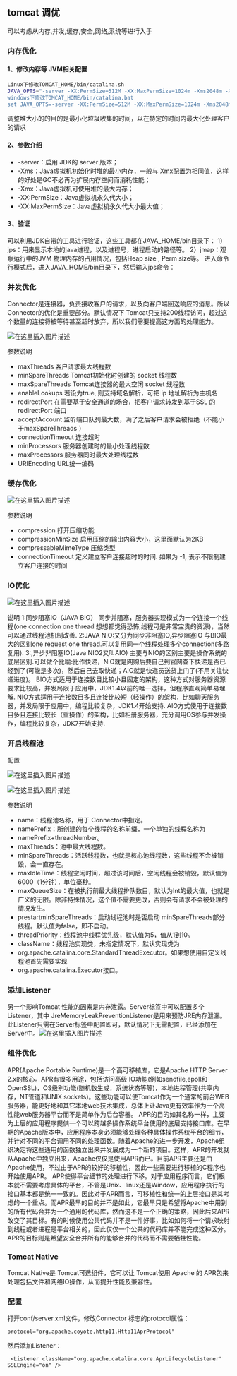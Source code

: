 ## tomcat 调优

可以考虑从内存,并发,缓存,安全,网络,系统等进行入手

### 内存优化

#### 1、修改内存等 JVM相关配置

```bash
Linux下修改TOMCAT_HOME/bin/catalina.sh
JAVA_OPTS="-server -XX:PermSize=512M -XX:MaxPermSize=1024m -Xms2048m -Xmx2048m
windows下修改TOMCAT_HOME/bin/catalina.bat
set JAVA_OPTS=-server -XX:PermSize=512M -XX:MaxPermSize=1024m -Xms2048m -Xmx2048m
```

调整堆大小的的目的是最小化垃圾收集的时间，以在特定的时间内最大化处理客户的请求

#### 2、参数介绍

- -server：启用 JDK的 server 版本；
- -Xms：Java虚拟机初始化时堆的最小内存，一般与 Xmx配置为相同值，这样的好处是GC不必再为扩展内存空间而消耗性能；
- -Xmx：Java虚拟机可使用堆的最大内存；
- -XX:PermSize：Java虚拟机永久代大小；
- -XX:MaxPermSize：Java虚拟机永久代大小最大值；

#### 3、验证

可以利用JDK自带的工具进行验证，这些工具都在JAVA_HOME/bin目录下：
1）jps：用来显示本地的java进程，以及进程号，进程启动的路径等。
2）jmap：观察运行中的JVM 物理内存的占用情况，包括Heap size , Perm size等。
进入命令行模式后，进入JAVA_HOME/bin目录下，然后输入jps命令：

### 并发优化

Connector是连接器，负责接收客户的请求，以及向客户端回送响应的消息。所以 Connector的优化是重要部分。默认情况下 Tomcat只支持200线程访问，超过这个数量的连接将被等待甚至超时放弃，所以我们需要提高这方面的处理能力。

![在这里插入图片描述](../acess/tmc05)

参数说明

- maxThreads 客户请求最大线程数
- minSpareThreads Tomcat初始化时创建的 socket 线程数
- maxSpareThreads Tomcat连接器的最大空闲 socket 线程数
- enableLookups 若设为true, 则支持域名解析，可把 ip 地址解析为主机名
- redirectPort 在需要基于安全通道的场合，把客户请求转发到基于SSL 的 redirectPort 端口
- acceptAccount 监听端口队列最大数，满了之后客户请求会被拒绝（不能小于maxSpareThreads ）
- connectionTimeout 连接超时
- minProcessors 服务器创建时的最小处理线程数
- maxProcessors 服务器同时最大处理线程数
- URIEncoding URL统一编码

### 缓存优化

![在这里插入图片描述](../acess/tmc04)

参数说明

- compression 打开压缩功能
- compressionMinSize 启用压缩的输出内容大小，这里面默认为2KB
- compressableMimeType 压缩类型
- connectionTimeout 定义建立客户连接超时的时间. 如果为 -1, 表示不限制建立客户连接的时间

### IO优化

![在这里插入图片描述](../acess/tmc03)

说明
1:同步阻塞IO（JAVA BIO） 同步并阻塞，服务器实现模式为一个连接一个线程(one connection one thread 想想都觉得恐怖,线程可是非常宝贵的资源)，当然可以通过线程池机制改善.
2:JAVA NIO:又分为同步非阻塞IO,异步阻塞IO 与BIO最大的区别one request one thread.可以复用同一个线程处理多个connection(多路复用).
3:,异步非阻塞IO(Java NIO2又叫AIO) 主要与NIO的区别主要是操作系统的底层区别.可以做个比喻:比作快递，NIO就是网购后要自己到官网查下快递是否已经到了(可能是多次)，然后自己去取快递；AIO就是快递员送货上门了(不用关注快递进度)。
BIO方式适用于连接数目比较小且固定的架构，这种方式对服务器资源要求比较高，并发局限于应用中，JDK1.4以前的唯一选择，但程序直观简单易理解.
NIO方式适用于连接数目多且连接比较短（轻操作）的架构，比如聊天服务器，并发局限于应用中，编程比较复杂，JDK1.4开始支持.
AIO方式使用于连接数目多且连接比较长（重操作）的架构，比如相册服务器，充分调用OS参与并发操作，编程比较复杂，JDK7开始支持.

### 开启线程池

配置

![在这里插入图片描述](../acess/tmc02)

![在这里插入图片描述](../acess/tmc01)


参数说明

- name：线程池名称，用于 Connector中指定。
- namePrefix：所创建的每个线程的名称前缀，一个单独的线程名称为 
- namePrefix+threadNumber。
- maxThreads：池中最大线程数。
- minSpareThreads：活跃线程数，也就是核心池线程数，这些线程不会被销毁，会一直存在。
- maxIdleTime：线程空闲时间，超过该时间后，空闲线程会被销毁，默认值为6000（1分钟），单位毫秒。
- maxQueueSize：在被执行前最大线程排队数目，默认为Int的最大值，也就是广义的无限。除非特殊情况，这个值不需要更改，否则会有请求不会被处理的情况发生。
- prestartminSpareThreads：启动线程池时是否启动 minSpareThreads部分线程。默认值为false，即不启动。
- threadPriority：线程池中线程优先级，默认值为5，值从1到10。
- className：线程池实现类，未指定情况下，默认实现类为
- org.apache.catalina.core.StandardThreadExecutor。如果想使用自定义线程池首先需要实现 
- org.apache.catalina.Executor接口。

### 添加Listener

另一个影响Tomcat 性能的因素是内存泄露。Server标签中可以配置多个Listener，其中 JreMemoryLeakPreventionListener是用来预防JRE内存泄漏。此Listener只需在Server标签中配置即可，默认情况下无需配置，已经添加在 Server中。![在这里插入图片描述](https://img-blog.csdnimg.cn/2018112014571284.png)

### 组件优化

APR(Apache Portable Runtime)是一个高可移植库，它是Apache HTTP Server 2.x的核心。APR有很多用途，包括访问高级 IO功能(例如sendfile,epoll和OpenSSL)，OS级别功能(随机数生成，系统状态等等)，本地进程管理(共享内存，NT管道和UNIX sockets)。这些功能可以使Tomcat作为一个通常的前台WEB服务器，能更好地和其它本地web技术集成，总体上让Java更有效率作为一个高性能web服务器平台而不是简单作为后台容器。
APR的目的如其名称一样，主要为上层的应用程序提供一个可以跨越多操作系统平台使用的底层支持接口库。在早期的Apache版本中，应用程序本身必须能够处理各种具体操作系统平台的细节，并针对不同的平台调用不同的处理函数。随着Apache的进一步开发，Apache组织决定将这些通用的函数独立出来并发展成为一个新的项目。这样，APR的开发就从Apache中独立出来，Apache仅仅是使用APR而已。目前APR主要还是由Apache使用，不过由于APR的较好的移植性，因此一些需要进行移植的C程序也开始使用APR。
APR使得平台细节的处理进行下移。对于应用程序而言，它们根本就不需要考虑具体的平台，不管是Unix、linux还是Window，应用程序执行的接口基本都是统一一致的。因此对于APR而言，可移植性和统一的上层接口是其考虑的一个重点。而APR最早的目的并不是如此，它最早只是希望将Apache中用到的所有代码合并为一个通用的代码库，然而这不是一个正确的策略，因此后来APR改变了其目标。有的时候使用公共代码并不是一件好事，比如如何将一个请求映射到线程或者进程是平台相关的，因此仅仅一个公共的代码库并不能完成这种区分。APR的目标则是希望安全合并所有的能够合并的代码而不需要牺牲性能。

### Tomcat Native

Tomcat Native是 Tomcat可选组件，它可以让 Tomcat使用 Apache 的 APR包来处理包括文件和网络IO操作，从而提升性能及兼容性。

### 配置

打开conf/server.xml文件，修改Connector 标志的protocol属性：

```
protocol="org.apache.coyote.http11.Http11AprProtocol" 
```


然后添加Listener：

```
 <Listener className="org.apache.catalina.core.AprLifecycleListener" SSLEngine="on" />  
```